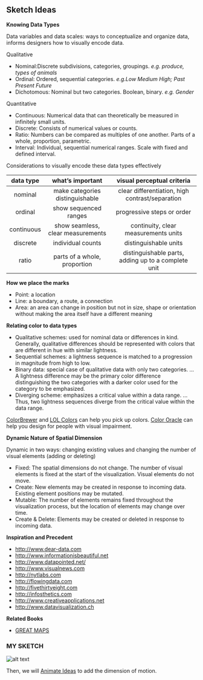 ## Sketch Ideas

**Knowing Data Types**

Data variables and data scales: ways to conceptualize and organize data, informs designers how to visually encode data.

Qualitative
- Nominal:Discrete subdivisions, categories, groupings. *e.g. produce, types of animals*
- Ordinal: Ordered, sequential categories. *e.g.Low Medium High; Past Present Future*
- Dichotomous: Nominal but two categories. Boolean, binary. *e.g. Gender*

Quantitative
- Continuous: Numerical data that can theoretically be measured in infinitely small units.
- Discrete: Consists of numerical values or counts.
- Ratio: Numbers can be compared as multiples of one another. Parts of a whole, proportion, parametric.
- Interval: Individual, sequential numerical ranges. Scale with fixed and defined interval.

Considerations to visually encode these data types effectively

|data type|what’s important|visual perceptual criteria|
| :-------------: | :-------------: | :-----: |
|nominal|make categories distinguishable|clear differentiation, high contrast/separation|
|ordinal|show sequenced ranges|progressive steps or order|
|continuous|show seamless, clear measurements|continuity, clear measurements units|
|discrete|individual counts|distinguishable units|
|ratio|parts of a whole, proportion|distinguishable parts, adding up to a complete unit|

**How we place the marks**

- Point: a location
- Line: a boundary, a route, a connection
- Area: an area can change in position but not in size, shape or orientation without making the area itself have a different meaning

**Relating color to data types**

- Qualitative schemes: used for nominal data or differences in kind. Generally, qualitative differences should be represented with colors that are different in hue with similar lightness.
- Sequential schemes: a lightness sequence is matched to a progression in magnitude from high to low.
- Binary data: special case of qualitative data with only two categories. … A lightness difference may be the primary color difference distinguishing the two categories with a darker color used for the category to be emphasized.
- Diverging scheme: emphasizes a critical value within a data range. … Thus, two lightness sequences diverge from the critical value within the data range.

[ColorBrewer](http://colorbrewer2.org/#type=sequential&scheme=BuGn&n=3) and [LOL Colors](http://www.lolcolors.com/) can help you pick up colors. [Color Oracle](http://colororacle.org/) can help you design for people with visual impairment. 

**Dynamic Nature of Spatial Dimension**

Dynamic in two ways: changing existing values and changing the number of visual elements (adding or deleting)

- Fixed: The spatial dimensions do not change. The number of visual elements is fixed at the start of the visualization. Visual elements do not move.
- Create: New elements may be created in response to incoming data. Existing element positions may be mutated.
- Mutable: The number of elements remains fixed throughout the visualization process, but the location of elements may change over time.
- Create & Delete: Elements may be created or deleted in response to incoming data.


**Inspiration and Precedent**

- http://www.dear-data.com
- http://www.informationisbeautiful.net
- http://www.datapointed.net/
- http://www.visualnews.com
- http://nytlabs.com
- http://flowingdata.com
- http://fivethirtyeight.com
- http://infosthetics.com
- http://www.creativeapplications.net
- http://www.datavisualization.ch

**Related Books**
- [GREAT MAPS](https://www.amazon.com/Great-Maps-Smithsonian-Jerry-Brotton/dp/1465424636)

### MY SKETCH

![alt text](https://prismic-io.s3.amazonaws.com/fishery-and-ocean-health/cd06930dcbf7e2f1c583106d3730a28b2e960f51_untitled-2.png)

Then, we will [Animate Ideas](hype3.md) to add the dimension of motion.
